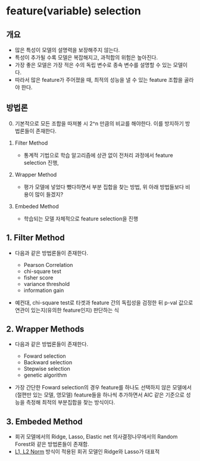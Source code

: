 # feature(variable) selection

## 개요

* 많은 특성이 모델의 설명력을 보장해주지 않는다.
* 특성이 추가될 수록 모델은 복잡해지고, 과적합의 위험은 높아진다.
* 가장 좋은 모델은 가장 적은 수의 독립 변수로 종속 변수를 설명할 수 있는 모델이다.
* 따라서 많은 feature가 주어졌을 때, 최적의 성능을 낼 수 있는 feature 조합을 골라야 한다.



##  방법론

0. 기본적으로 모든 조합을 따져볼 시 2^n 만큼의 비교를 해야한다. 이를 방지하기 방법론들이 존재한다.
1. Filter Method
   * 통계적 기법으로 학습 알고리즘에 상관 없이 전처리 과정에서 feature selection 진행, 
2. Wrapper Method
   * 평가 모델에 넣었다 뺐다하면서 부분 집합을 찾는 방법, 위 아래 방법들보다 비용이 많이 들겠지?

3. Embeded Method
   * 학습되는 모델 자체적으로 feature selection을 진행



## 1. Filter Method

* 다음과 같은 방법론들이 존재한다.
  * Pearson Correlation
  * chi-square test
  * fisher score
  * variance threshold
  * information gain

* 예컨대, chi-square test로 타겟과 feature 간의 독립성을 검정한 뒤 p-val 값으로 연관이 있는지(유의한 feature인지) 판단하는 식



## 2. Wrapper Methods

* 다음과 같은 방법론들이 존재한다.

  * Foward selection
  * Backward selection
  * Stepwise selection
  * genetic algorithm

* 가장 간단한 Foward selection의 경우 feature를 하나도 선택하지 않은 모델에서(절편만 있는 모델, 영모델) feature들을 하나씩 추가하면서 AIC 같은 기준으로 성능을 측정해 최적의 부분집합을 찾는 방식이다.

  

## 3. Embeded Method

* 회귀 모델에서의 Ridge, Lasso, Elastic net 의사결정나무에서의 Random Forest와 같은 방법론들이 존재함.
* [L1, L2 Norm]([https://github.com/young-o/TIL/blob/master/ML/machine_learning_basic/%EC%9D%B4%EB%A1%A0/%5BML_basic%5DL1_L2_regularization.md](https://github.com/young-o/TIL/blob/master/ML/machine_learning_basic/이론/[ML_basic]L1_L2_regularization.md)) 방식이 적용된 회귀 모델인 Ridge와 Lasso가 대표적